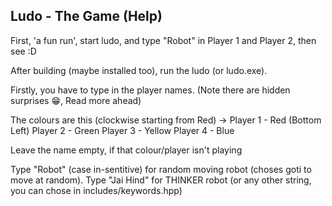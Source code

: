 ## Ludo - The Game (Help)

First, 'a fun run', start ludo, and type "Robot" in Player 1 and Player 2, then see :D


After building (maybe installed too), run the ludo (or ludo.exe).

Firstly, you have to type in the player names. (Note there are hidden surprises 😁, Read more ahead)

The colours are this (clockwise starting from Red) ->
Player 1 - Red     (Bottom Left)
Player 2 - Green
Player 3 - Yellow
Player 4 - Blue

Leave the name empty, if that colour/player isn't playing

Type "Robot" (case in-sentitive) for random moving robot (choses goti to move at random).
Type "Jai Hind" for THINKER robot (or any other string, you can chose in includes/keywords.hpp)

